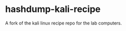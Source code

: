 hashdump-kali-recipe
====================

A fork of the kali linux recipe repo for the lab computers.
